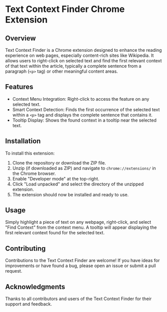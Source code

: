 # Text Context Finder Chrome Extension

## Overview
Text Context Finder is a Chrome extension designed to enhance the reading experience on web pages, especially content-rich sites like Wikipedia. It allows users to right-click on selected text and find the first relevant context of that text within the article, typically a complete sentence from a paragraph (`<p>` tag) or other meaningful content areas.

## Features
- Context Menu Integration: Right-click to access the feature on any selected text.
- Smart Context Detection: Finds the first occurrence of the selected text within a `<p>` tag and displays the complete sentence that contains it.
- Tooltip Display: Shows the found context in a tooltip near the selected text.

## Installation
To install this extension:
1. Clone the repository or download the ZIP file.
2. Unzip (if downloaded as ZIP) and navigate to `chrome://extensions/` in the Chrome browser.
3. Enable "Developer mode" at the top-right.
4. Click "Load unpacked" and select the directory of the unzipped extension.
5. The extension should now be installed and ready to use.

## Usage
Simply highlight a piece of text on any webpage, right-click, and select "Find Context" from the context menu. A tooltip will appear displaying the first relevant context found for the selected text.

## Contributing
Contributions to the Text Context Finder are welcome! If you have ideas for improvements or have found a bug, please open an issue or submit a pull request.

## Acknowledgments
Thanks to all contributors and users of the Text Context Finder for their support and feedback.
